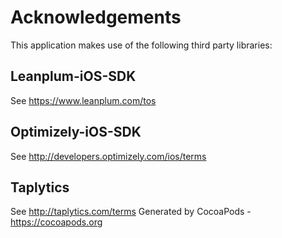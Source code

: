 # Acknowledgements
This application makes use of the following third party libraries:

## Leanplum-iOS-SDK

See https://www.leanplum.com/tos

## Optimizely-iOS-SDK

See http://developers.optimizely.com/ios/terms

## Taplytics

See http://taplytics.com/terms
Generated by CocoaPods - https://cocoapods.org

